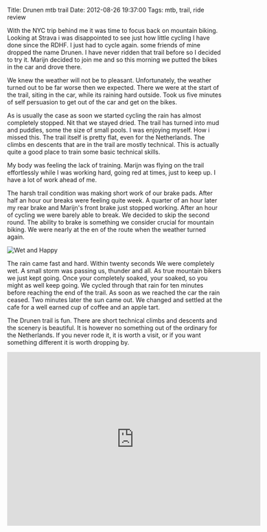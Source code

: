 Title: Drunen mtb trail
Date: 2012-08-26 19:37:00
Tags: mtb, trail, ride review

With the NYC trip behind me it was time to focus back on mountain biking. Looking at Strava i was disappointed to see just how little cycling I have done since the RDHF. I just had to cycle again. some friends of mine dropped the name Drunen. I have never ridden that trail before so I decided to try it. Marijn decided to join me and so this morning we putted the bikes in the car and drove there.

We knew the weather will not be to pleasant. Unfortunately, the weather turned out to be far worse then we expected. There we were at the start of the trail, siting in the car, while its raining hard outside. Took us five minutes of self persuasion to get out of the car and get on the bikes.

As is usually the case as soon we started cycling the rain has almost completely stopped. Nit that we stayed dried. The trail has turned into mud and puddles, some the size of small pools. I was enjoying myself. How i missed this. The trail itself is pretty flat, even for the Netherlands. The climbs en descents that are in the trail are mostly technical. This is actually quite a good place to train some basic technical skills.

My body was feeling the lack of training. Marijn was flying on the trail effortlessly while I was working hard, going red at times, just to keep up. I have a lot of work ahead of me.

The harsh trail condition was making short work of our brake pads. After half an hour our breaks were feeling quite week. A quarter of an hour later my rear brake and Marijn's front brake just stopped working. After an hour of cycling we were barely able to break. We decided to skip the second round. The ability to brake is something we consider crucial for mountain biking.
We were nearly at the en of the route when the weather turned again.

![Wet and Happy](/blog/images/drunen-20120826.jpg)

The rain came fast and hard. Within twenty seconds We were completely wet. A small storm was passing us, thunder and all. As true mountain bikers we just kept going. Once your completely soaked, your soaked, so you might as well keep going. We cycled through that rain for ten minutes before reaching the end of the trail. As soon as we reached the car the rain ceased. Two minutes later the sun came out. We changed and  settled at the cafe for a well earned cup of coffee and an apple tart.

The Drunen trail is fun. There are short technical climbs and descents and the scenery is beautiful. It is however no something out of the ordinary for the Netherlands. If you never rode it, it is worth a visit, or if you want something different it is worth dropping by.

<iframe height='405' width='590' frameborder='0' allowtransparency='true' scrolling='no' src='http://app.strava.com/runs/19786868/embed/1bef1894423db7f52dc1cd710156ee3295c1a664'></iframe>